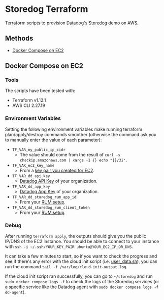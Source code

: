 # Storedog Terraform

Terraform scripts to provision Datadog's [Storedog](https://github.com/DataDog/storedog) demo on AWS.

## Methods

- [Docker Compose on EC2](#docker-compose-on-ec2)

## Docker Compose on EC2
### Tools

The scripts have been tested with:

- Terraform v1.12.1
- AWS CLI 2.27.19

### Environment Variables

Setting the following environment variables make running terraform plan/apply/destroy commands smoother (otherwise the command ask you to manually enter the value of each parameter):

- `TF_VAR_my_public_ip_cidr`
    - The value should come from the result of `curl -s checkip.amazonaws.com | xargs -I {} echo "{}/32"`.
- `TF_VAR_ec2_key_name`
    - From a [key pair you created for EC2](https://docs.aws.amazon.com/AWSEC2/latest/UserGuide/create-key-pairs.html).
- `TF_VAR_dd_api_key`
    - [Datadog API Key](https://docs.datadoghq.com/account_management/api-app-keys/#add-an-api-key-or-client-token) of your organization.
- `TF_VAR_dd_app_key`
    - [Datadog App Key](https://docs.datadoghq.com/account_management/api-app-keys/#add-application-keys) of your organization.
- `TF_VAR_dd_storedog_rum_app_id`
    - From your [RUM setup](https://docs.datadoghq.com/real_user_monitoring/browser/setup/client/?tab=rum#setup).
- `TF_VAR_dd_storedog_rum_client_token`
    - From your [RUM setup](https://docs.datadoghq.com/real_user_monitoring/browser/setup/client/?tab=rum#setup).

### Debug

After running `terraform apply`, the outputs should give you the public IP/DNS of the EC2 instance. You should be able to connect to your instance with `ssh -i ~/.ssh/YOUR_KEY_PAIR ubuntu@YOUR_EC2_IP_OR_DNS`.

It can take a few minutes to start, so if you want to check the progress and see if there's any error with the cloud init script (i.e. [user_data.sh](./ec2-docker-compose/user_data.sh)), you can run the command `tail -f /var/log/cloud-init-output.log`.

If the cloud init script ran successfully, you can go to `~/storedog` and run `sudo docker compose logs -f` to check the logs of the Storedog services (or a specific service like the Datadog agent with `sudo docker compose logs -f dd-agent`).